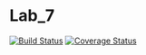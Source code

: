# Lab_7

[![Build Status](https://app.bitrise.io/app/6c3563d5f94815e5/status.svg?token=_faMLogE6KpszLR8IBlJFg&branch=master)](https://app.bitrise.io/app/6c3563d5f94815e5)
[![Coverage Status](https://coveralls.io/repos/github/OpenSauce-Wits/Lab_7/badge.svg?branch=main)](https://coveralls.io/github/OpenSauce-Wits/Lab_7?branch=main)

